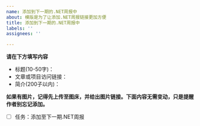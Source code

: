 ```yaml
---
name: 添加到下一期的.NET周报中
about: 模版是为了让添加.NET周报链接更加方便
title: 添加到下一期的.NET周报中
labels: ''
assignees: ''

---
```


**请在下方填写内容**

* 标题(10-50字)：
* 文章或项目访问链接：
* 简介(200子以内)：

**如果有图片，记得先上传至图床，并给出图片链接。下面内容无需变动，只是提醒作者别忘记添加。**

- [ ] 任务：添加至下一期.NET周报
